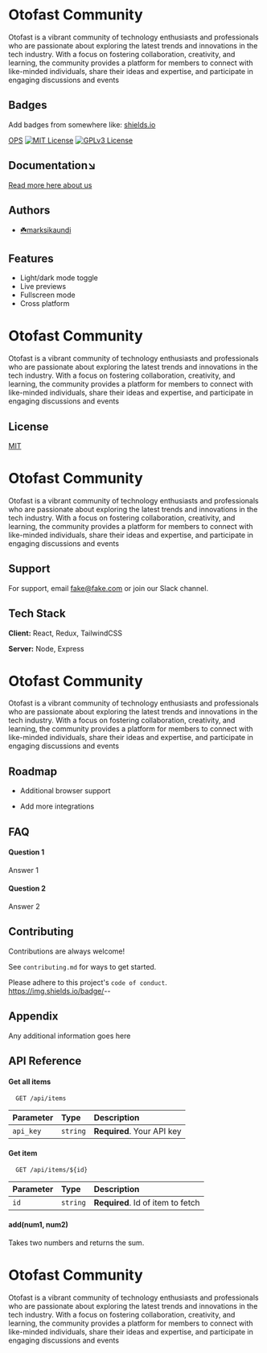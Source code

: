 
# Otofast Community

Otofast is a vibrant community of technology enthusiasts and professionals who are passionate about exploring the latest trends and innovations in the tech industry. With a focus on fostering collaboration, creativity, and learning, the community provides a platform for members to connect with like-minded individuals, share their ideas and expertise, and participate in engaging discussions and events


## Badges

Add badges from somewhere like: [shields.io](https://shields.io/)

[OPS](https://img.shields.io/static/v1?label=Open%20Source&message=Contribution&color=%3CCOLOR%3E)
[![MIT License](https://img.shields.io/badge/License-MIT-green.svg)](https://choosealicense.com/licenses/mit/)
[![GPLv3 License](https://img.shields.io/badge/License-GPL%20v3-yellow.svg)](https://opensource.org/licenses/)




## Documentation↘️

[Read more here about us](https://github.com/marksikaundi/Otofast/blob/master/Documentation.md)



## Authors

- [☘️marksikaundi](https://www.github.com/octokatherine)



## Features

- Light/dark mode toggle
- Live previews
- Fullscreen mode
- Cross platform


# Otofast Community

Otofast is a vibrant community of technology enthusiasts and professionals who are passionate about exploring the latest trends and innovations in the tech industry. With a focus on fostering collaboration, creativity, and learning, the community provides a platform for members to connect with like-minded individuals, share their ideas and expertise, and participate in engaging discussions and events


## License

[MIT](https://choosealicense.com/licenses/mit/)


# Otofast Community

Otofast is a vibrant community of technology enthusiasts and professionals who are passionate about exploring the latest trends and innovations in the tech industry. With a focus on fostering collaboration, creativity, and learning, the community provides a platform for members to connect with like-minded individuals, share their ideas and expertise, and participate in engaging discussions and events


## Support

For support, email fake@fake.com or join our Slack channel.


## Tech Stack

**Client:** React, Redux, TailwindCSS

**Server:** Node, Express


# Otofast Community

Otofast is a vibrant community of technology enthusiasts and professionals who are passionate about exploring the latest trends and innovations in the tech industry. With a focus on fostering collaboration, creativity, and learning, the community provides a platform for members to connect with like-minded individuals, share their ideas and expertise, and participate in engaging discussions and events


## Roadmap

- Additional browser support

- Add more integrations


## FAQ

#### Question 1

Answer 1

#### Question 2

Answer 2


## Contributing

Contributions are always welcome!

See `contributing.md` for ways to get started.

Please adhere to this project's `code of conduct`.
https://img.shields.io/badge/<Open Sounce>-<Contribution>-<brightgreen>


## Appendix

Any additional information goes here


## API Reference

#### Get all items

```http
  GET /api/items
```

| Parameter | Type     | Description                |
| :-------- | :------- | :------------------------- |
| `api_key` | `string` | **Required**. Your API key |

#### Get item

```http
  GET /api/items/${id}
```

| Parameter | Type     | Description                       |
| :-------- | :------- | :-------------------------------- |
| `id`      | `string` | **Required**. Id of item to fetch |

#### add(num1, num2)

Takes two numbers and returns the sum.


# Otofast Community

Otofast is a vibrant community of technology enthusiasts and professionals who are passionate about exploring the latest trends and innovations in the tech industry. With a focus on fostering collaboration, creativity, and learning, the community provides a platform for members to connect with like-minded individuals, share their ideas and expertise, and participate in engaging discussions and events

